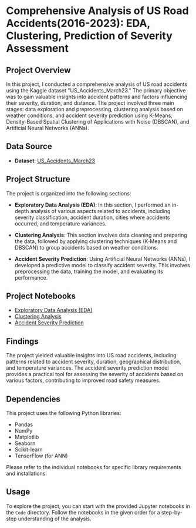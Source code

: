 # Comprehensive Analysis of US Road Accidents(2016-2023): EDA, Clustering, Prediction of Severity Assessment

## Project Overview

In this project, I conducted a comprehensive analysis of US road accidents using the Kaggle dataset "US_Accidents_March23." The primary objective was to gain valuable insights into accident patterns and factors influencing their severity, duration, and distance. The project involved three main stages: data exploration and preprocessing, clustering analysis based on weather conditions, and accident severity prediction using K-Means, Density-Based Spatial Clustering of Applications with Noise (DBSCAN), and Artificial Neural Networks (ANNs).

## Data Source

- **Dataset**: [US_Accidents_March23](https://www.kaggle.com/sobhanmoosavi/us-accidents)

## Project Structure

The project is organized into the following sections:

- **Exploratory Data Analysis (EDA)**: In this section, I performed an in-depth analysis of various aspects related to accidents, including severity classification, accident duration, cities where accidents occurred, and temperature variances.

- **Clustering Analysis**: This section involves data cleaning and preparing the data, followed by applying clustering techniques (K-Means and DBSCAN) to group accidents based on weather conditions.

- **Accident Severity Prediction**: Using Artificial Neural Networks (ANNs), I developed a predictive model to classify accident severity. This involves preprocessing the data, training the model, and evaluating its performance.

## Project Notebooks

- [Exploratory Data Analysis (EDA)](Code/US-Accidents_EDA.ipynb)
- [Clustering Analysis](Code/US-Accidents_Clustering.ipynb)
- [Accident Severity Prediction](Code/US-Accidents_Classification.ipynb)

## Findings

The project yielded valuable insights into US road accidents, including patterns related to accident severity, duration, geographical distribution, and temperature variances. The accident severity prediction model provides a practical tool for assessing the severity of accidents based on various factors, contributing to improved road safety measures.

## Dependencies

This project uses the following Python libraries:

- Pandas
- NumPy
- Matplotlib
- Seaborn
- Scikit-learn
- TensorFlow (for ANN)

Please refer to the individual notebooks for specific library requirements and installations.

## Usage

To explore the project, you can start with the provided Jupyter notebooks in the `Code` directory. Follow the notebooks in the given order for a step-by-step understanding of the analysis.